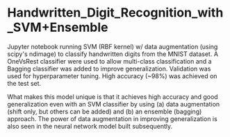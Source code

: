 # Handwritten_Digit_Recognition_with_SVM+Ensemble
Jupyter notebook running SVM (RBF kernel) w/ data augmentation (using scipy's ndimage) to classify handwritten digits from the MNIST dataset. A OneVsRest classifier were used to allow multi-class classification and a Bagging classifier was added to improve generalization. Validation was used for hyperparameter tuning. High accuracy (~98%) was achieved on the test set.

What makes this model unique is that it achieves high accuracy and good generalization even with an SVM classifier by using (a) data augmentation (shift only, but others can be added) and (b) an ensemble (bagging) approach. The power of data augmentation in improving generalization is also seen in the neural network model built subsequently.
